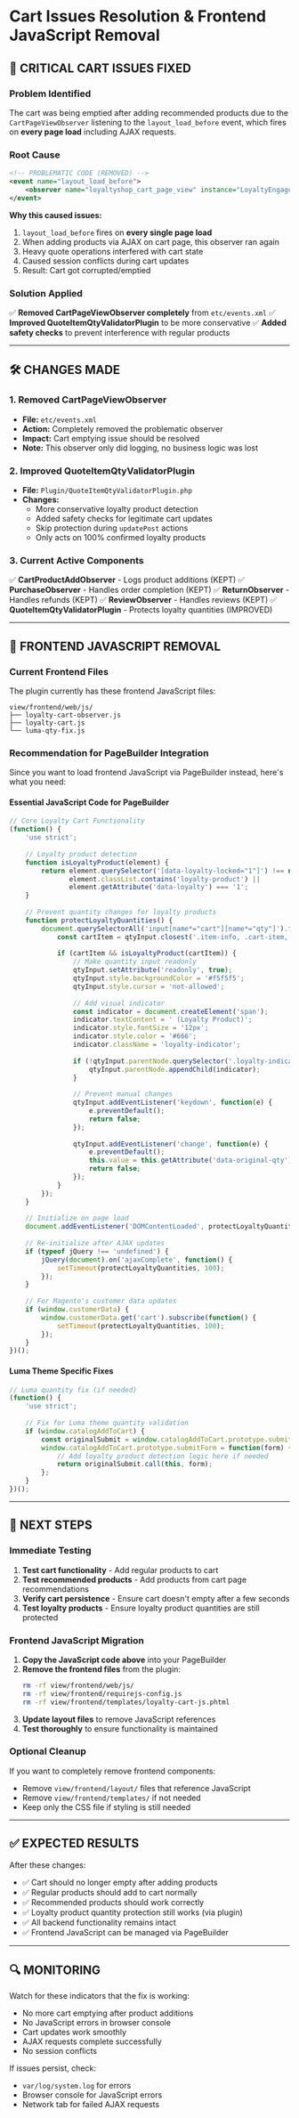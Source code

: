 # Cart Issues Resolution & Frontend JavaScript Removal

## 🚨 **CRITICAL CART ISSUES FIXED**

### **Problem Identified**
The cart was being emptied after adding recommended products due to the `CartPageViewObserver` listening to the `layout_load_before` event, which fires on **every page load** including AJAX requests.

### **Root Cause**
```xml
<!-- PROBLEMATIC CODE (REMOVED) -->
<event name="layout_load_before">
    <observer name="loyaltyshop_cart_page_view" instance="LoyaltyEngage\LoyaltyShop\Observer\CartPageViewObserver" />
</event>
```

**Why this caused issues:**
1. `layout_load_before` fires on **every single page load**
2. When adding products via AJAX on cart page, this observer ran again
3. Heavy quote operations interfered with cart state
4. Caused session conflicts during cart updates
5. Result: Cart got corrupted/emptied

### **Solution Applied**
✅ **Removed CartPageViewObserver completely** from `etc/events.xml`
✅ **Improved QuoteItemQtyValidatorPlugin** to be more conservative
✅ **Added safety checks** to prevent interference with regular products

---

## 🛠️ **CHANGES MADE**

### **1. Removed CartPageViewObserver**
- **File:** `etc/events.xml`
- **Action:** Completely removed the problematic observer
- **Impact:** Cart emptying issue should be resolved
- **Note:** This observer only did logging, no business logic was lost

### **2. Improved QuoteItemQtyValidatorPlugin**
- **File:** `Plugin/QuoteItemQtyValidatorPlugin.php`
- **Changes:**
  - More conservative loyalty product detection
  - Added safety checks for legitimate cart updates
  - Skip protection during `updatePost` actions
  - Only acts on 100% confirmed loyalty products

### **3. Current Active Components**
✅ **CartProductAddObserver** - Logs product additions (KEPT)
✅ **PurchaseObserver** - Handles order completion (KEPT)
✅ **ReturnObserver** - Handles refunds (KEPT)
✅ **ReviewObserver** - Handles reviews (KEPT)
✅ **QuoteItemQtyValidatorPlugin** - Protects loyalty quantities (IMPROVED)

---

## 📱 **FRONTEND JAVASCRIPT REMOVAL**

### **Current Frontend Files**
The plugin currently has these frontend JavaScript files:
```
view/frontend/web/js/
├── loyalty-cart-observer.js
├── loyalty-cart.js
└── luma-qty-fix.js
```

### **Recommendation for PageBuilder Integration**

Since you want to load frontend JavaScript via PageBuilder instead, here's what you need:

#### **Essential JavaScript Code for PageBuilder**

```javascript
// Core Loyalty Cart Functionality
(function() {
    'use strict';
    
    // Loyalty product detection
    function isLoyaltyProduct(element) {
        return element.querySelector('[data-loyalty-locked="1"]') !== null ||
               element.classList.contains('loyalty-product') ||
               element.getAttribute('data-loyalty') === '1';
    }
    
    // Prevent quantity changes for loyalty products
    function protectLoyaltyQuantities() {
        document.querySelectorAll('input[name*="cart"][name*="qty"]').forEach(function(qtyInput) {
            const cartItem = qtyInput.closest('.item-info, .cart-item, [class*="item"]');
            
            if (cartItem && isLoyaltyProduct(cartItem)) {
                // Make quantity input readonly
                qtyInput.setAttribute('readonly', true);
                qtyInput.style.backgroundColor = '#f5f5f5';
                qtyInput.style.cursor = 'not-allowed';
                
                // Add visual indicator
                const indicator = document.createElement('span');
                indicator.textContent = ' (Loyalty Product)';
                indicator.style.fontSize = '12px';
                indicator.style.color = '#666';
                indicator.className = 'loyalty-indicator';
                
                if (!qtyInput.parentNode.querySelector('.loyalty-indicator')) {
                    qtyInput.parentNode.appendChild(indicator);
                }
                
                // Prevent manual changes
                qtyInput.addEventListener('keydown', function(e) {
                    e.preventDefault();
                    return false;
                });
                
                qtyInput.addEventListener('change', function(e) {
                    e.preventDefault();
                    this.value = this.getAttribute('data-original-qty') || this.value;
                    return false;
                });
            }
        });
    }
    
    // Initialize on page load
    document.addEventListener('DOMContentLoaded', protectLoyaltyQuantities);
    
    // Re-initialize after AJAX updates
    if (typeof jQuery !== 'undefined') {
        jQuery(document).on('ajaxComplete', function() {
            setTimeout(protectLoyaltyQuantities, 100);
        });
    }
    
    // For Magento's customer data updates
    if (window.customerData) {
        window.customerData.get('cart').subscribe(function() {
            setTimeout(protectLoyaltyQuantities, 100);
        });
    }
})();
```

#### **Luma Theme Specific Fixes**
```javascript
// Luma quantity fix (if needed)
(function() {
    'use strict';
    
    // Fix for Luma theme quantity validation
    if (window.catalogAddToCart) {
        const originalSubmit = window.catalogAddToCart.prototype.submitForm;
        window.catalogAddToCart.prototype.submitForm = function(form) {
            // Add loyalty product detection logic here if needed
            return originalSubmit.call(this, form);
        };
    }
})();
```

---

## 🎯 **NEXT STEPS**

### **Immediate Testing**
1. **Test cart functionality** - Add regular products to cart
2. **Test recommended products** - Add products from cart page recommendations
3. **Verify cart persistence** - Ensure cart doesn't empty after a few seconds
4. **Test loyalty products** - Ensure loyalty product quantities are still protected

### **Frontend JavaScript Migration**
1. **Copy the JavaScript code above** into your PageBuilder
2. **Remove the frontend files** from the plugin:
   ```bash
   rm -rf view/frontend/web/js/
   rm -rf view/frontend/requirejs-config.js
   rm -rf view/frontend/templates/loyalty-cart-js.phtml
   ```
3. **Update layout files** to remove JavaScript references
4. **Test thoroughly** to ensure functionality is maintained

### **Optional Cleanup**
If you want to completely remove frontend components:
- Remove `view/frontend/layout/` files that reference JavaScript
- Remove `view/frontend/templates/` if not needed
- Keep only the CSS file if styling is still needed

---

## ✅ **EXPECTED RESULTS**

After these changes:
- ✅ Cart should no longer empty after adding products
- ✅ Regular products should add to cart normally
- ✅ Recommended products should work correctly
- ✅ Loyalty product quantity protection still works (via plugin)
- ✅ All backend functionality remains intact
- ✅ Frontend JavaScript can be managed via PageBuilder

---

## 🔍 **MONITORING**

Watch for these indicators that the fix is working:
- No more cart emptying after product additions
- No JavaScript errors in browser console
- Cart updates work smoothly
- AJAX requests complete successfully
- No session conflicts

If issues persist, check:
- `var/log/system.log` for errors
- Browser console for JavaScript errors
- Network tab for failed AJAX requests
